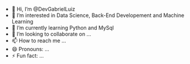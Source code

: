 - 👋 Hi, I’m @DevGabrielLuiz
- 👀 I’m interested in Data Science, Back-End Developement and Machine Learning
- 🌱 I’m currently learning Python and  MySql
- 💞️ I’m looking to collaborate on ...
- 📫 How to reach me ...
- 😄 Pronouns: ...
- ⚡ Fun fact: ...

<!---
DevGabrielLuiz/DevGabrielLuiz is a ✨ special ✨ repository because its `README.md` (this file) appears on your GitHub profile.
You can click the Preview link to take a look at your changes.
--->
